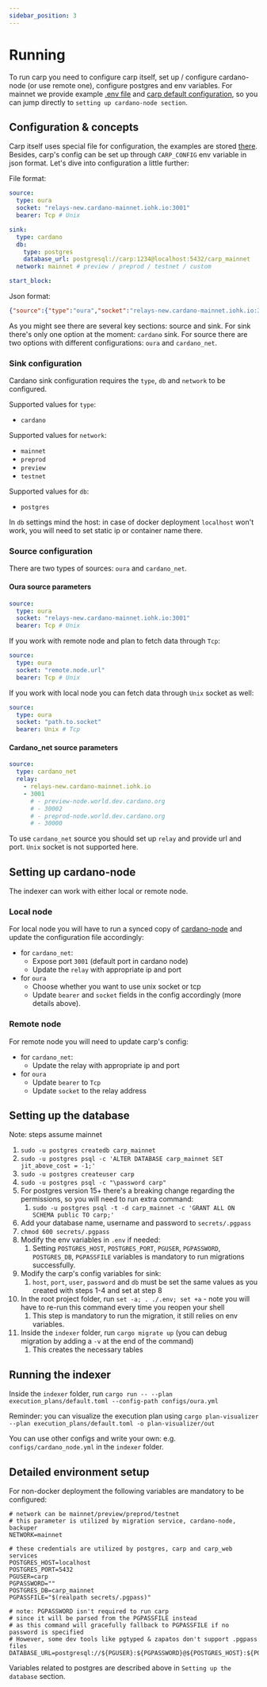 ```yaml
---
sidebar_position: 3
---
```


# Running

To run carp you need to configure carp itself, set up / configure cardano-node (or use remote one), configure postgres and env variables. For mainnet we provide example [.env file](https://github.com/dcSpark/carp/blob/main/.env) and [carp default configuration](https://github.com/dcSpark/carp/blob/main/indexer/configs/default.yml), so you can jump directly to `setting up cardano-node section`.

## Configuration & concepts

Carp itself uses special file for configuration, the examples are stored [there](https://github.com/dcSpark/carp/blob/main/indexer/configs/). Besides, carp's config can be set up through `CARP_CONFIG` env variable in json format. Let's dive into configuration a little further:

File format:
```yaml
source:
  type: oura
  socket: "relays-new.cardano-mainnet.iohk.io:3001"
  bearer: Tcp # Unix

sink:
  type: cardano
  db:
    type: postgres
    database_url: postgresql://carp:1234@localhost:5432/carp_mainnet
  network: mainnet # preview / preprod / testnet / custom

start_block:
```

Json format:
```json
{"source":{"type":"oura","socket":"relays-new.cardano-mainnet.iohk.io:3001","bearer":"Tcp"},"sink":{"type":"cardano","db":{"type": "postgres","database_url":"postgresql://carp:1234@localhost:5432/carp_mainnet"},"network":"mainnet"},"start_block":null}
```

As you might see there are several key sections: source and sink. For sink there's only one option at the moment: `cardano` sink. For source there are two options with different configurations: `oura` and `cardano_net`.

### Sink configuration

Cardano sink configuration requires the `type`, `db` and `network` to be configured. 

Supported values for `type`:
* `cardano`

Supported values for `network`:
* `mainnet`
* `preprod`
* `preview`
* `testnet`

Supported values for `db`:
* `postgres`

In `db` settings mind the host: in case of docker deployment `localhost` won't work, you will need to set static ip or container name there.

### Source configuration

There are two types of sources: `oura` and `cardano_net`.

#### Oura source parameters
```yaml
source:
  type: oura
  socket: "relays-new.cardano-mainnet.iohk.io:3001"
  bearer: Tcp # Unix
```

If you work with remote node and plan to fetch data through `Tcp`:
```yaml
source:
  type: oura
  socket: "remote.node.url"
  bearer: Tcp # Unix
```

If you work with local node you can fetch data through `Unix` socket as well:
```yaml
source:
  type: oura
  socket: "path.to.socket"
  bearer: Unix # Tcp
```

#### Cardano_net source parameters
```yaml
source:
  type: cardano_net
  relay: 
    - relays-new.cardano-mainnet.iohk.io
    - 3001
      # - preview-node.world.dev.cardano.org
      # - 30002
      # - preprod-node.world.dev.cardano.org
      # - 30000
```

To use `cardano_net` source you should set up `relay` and provide url and port. `Unix` socket is not supported here.

## Setting up cardano-node

The indexer can work with either local or remote node. 

### Local node

For local node you will have to run a synced copy of [cardano-node](https://github.com/input-output-hk/cardano-node/) and update the configuration file accordingly:
* for `cardano_net`:
  * Expose port `3001` (default port in cardano node)
  * Update the `relay` with appropriate ip and port 
* for `oura`
  * Choose whether you want to use unix socket or tcp
  * Update `bearer` and `socket` fields in the config accordingly (more details above).

### Remote node

For remote node you will need to update carp's config:
* for `cardano_net`:
    * Update the relay with appropriate ip and port
* for `oura`
    * Update `bearer` to `Tcp`
    * Update `socket` to the relay address

## Setting up the database

Note: steps assume mainnet

1. `sudo -u postgres createdb carp_mainnet`
2. `sudo -u postgres psql -c 'ALTER DATABASE carp_mainnet SET jit_above_cost = -1;'`
3. `sudo -u postgres createuser carp`
4. `sudo -u postgres psql -c "\password carp"`
5. For postgres version 15+ there's a breaking change regarding the permissions, so you will need to run extra command:
   1. `sudo -u postgres psql -t -d carp_mainnet -c 'GRANT ALL ON SCHEMA public TO carp;'`
6. Add your database name, username and password to `secrets/.pgpass`
7. `chmod 600 secrets/.pgpass`
8. Modify the env variables in `.env` if needed:
   1. Setting `POSTGRES_HOST`, `POSTGRES_PORT`, `PGUSER`, `PGPASSWORD`, `POSTGRES_DB`, `PGPASSFILE` variables is mandatory to run migrations successfully.
9. Modify the carp's config variables for sink:
   1. `host`, `port`, `user`, `password` and `db` must be set the same values as you created with steps 1-4 and set at step 8
10. In the root project folder, run `set -a; . ./.env; set +a` - note you will have to re-run this command every time you reopen your shell
    1. This step is mandatory to run the migration, it still relies on env variables.
11. Inside the `indexer` folder, run `cargo migrate up` (you can debug migration by adding a `-v` at the end of the command)
    1. This creates the necessary tables

## Running the indexer

Inside the `indexer` folder, run `cargo run -- --plan execution_plans/default.toml --config-path configs/oura.yml`

Reminder: you can visualize the execution plan using `cargo plan-visualizer --plan execution_plans/default.toml -o plan-visualizer/out`

You can use other configs and write your own: e.g. `configs/cardano_node.yml` in the `indexer` folder.

## Detailed environment setup

For non-docker deployment the following variables are mandatory to be configured:

```dotenv
# network can be mainnet/preview/preprod/testnet
# this parameter is utilized by migration service, cardano-node, backuper
NETWORK=mainnet

# these credentials are utilized by postgres, carp and carp_web services
POSTGRES_HOST=localhost
POSTGRES_PORT=5432
PGUSER=carp
PGPASSWORD=""
POSTGRES_DB=carp_mainnet
PGPASSFILE="$(realpath secrets/.pgpass)"

# note: PGPASSWORD isn't required to run carp
# since it will be parsed from the PGPASSFILE instead
# as this command will gracefully fallback to PGPASSFILE if no password is specified
# However, some dev tools like pgtyped & zapatos don't support .pgpass files
DATABASE_URL=postgresql://${PGUSER}:${PGPASSWORD}@${POSTGRES_HOST}:${POSTGRES_PORT}/${POSTGRES_DB}
```

Variables related to postgres are described above in `Setting up the database` section.
